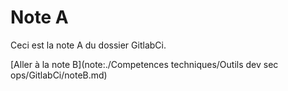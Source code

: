 # Note A

Ceci est la note A du dossier GitlabCi.

[Aller à la note B](note:./Competences techniques/Outils dev sec ops/GitlabCi/noteB.md)
